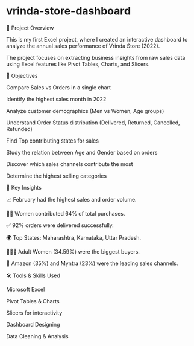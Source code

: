 # vrinda-store-dashboard
📌 Project Overview

This is my first Excel project, where I created an interactive dashboard to analyze the annual sales performance of Vrinda Store (2022).

The project focuses on extracting business insights from raw sales data using Excel features like Pivot Tables, Charts, and Slicers.



🎯 Objectives

Compare Sales vs Orders in a single chart

Identify the highest sales month in 2022

Analyze customer demographics (Men vs Women, Age groups)

Understand Order Status distribution (Delivered, Returned, Cancelled, Refunded)

Find Top contributing states for sales

Study the relation between Age and Gender based on orders

Discover which sales channels contribute the most

Determine the highest selling categories





🔎 Key Insights

📈 February had the highest sales and order volume.

👩‍🦰 Women contributed 64% of total purchases.

✅ 92% orders were delivered successfully.

🌍 Top States: Maharashtra, Karnataka, Uttar Pradesh.

👨‍👩‍👧 Adult Women (34.59%) were the biggest buyers.

🛒 Amazon (35%) and Myntra (23%) were the leading sales channels.


 🛠 Tools & Skills Used

Microsoft Excel

Pivot Tables & Charts

Slicers for interactivity

Dashboard Designing

Data Cleaning & Analysis




